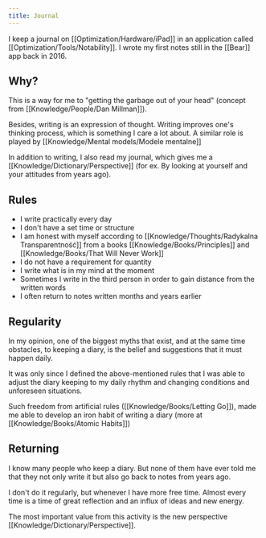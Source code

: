 ```yaml
---
title: Journal
---
```


I keep a journal on [[Optimization/Hardware/iPad]] in an application called [[Optimization/Tools/Notability]]. I wrote my first notes still in the [[Bear]] app back in 2016.

## Why?
This is a way for me to "getting the garbage out of your head" (concept from [[Knowledge/People/Dan Millman]]).

Besides, writing is an expression of thought. Writing improves one's thinking process, which is something I care a lot about. A similar role is played by [[Knowledge/Mental models/Modele mentalne]]

In addition to writing, I also read my journal, which gives me a [[Knowledge/Dictionary/Perspective]] (for ex. By looking at yourself and your attitudes from years ago).

## Rules
- I write practically every day
- I don't have a set time or structure
- I am honest with myself according to [[Knowledge/Thoughts/Radykalna Transparentność]] from a books [[Knowledge/Books/Principles]] and [[Knowledge/Books/That Will Never Work]]
- I do not have a requirement for quantity
- I write what is in my mind at the moment
- Sometimes I write in the third person in order to gain distance from the written words
- I often return to notes written months and years earlier

## Regularity
In my opinion, one of the biggest myths that exist, and at the same time obstacles, to keeping a diary, is the belief and suggestions that it must happen daily.

It was only since I defined the above-mentioned rules that I was able to adjust the diary keeping to my daily rhythm and changing conditions and unforeseen situations. 

Such freedom from artificial rules ([[Knowledge/Books/Letting Go]]), made me able to develop an iron habit of writing a diary (more at [[Knowledge/Books/Atomic Habits]])

## Returning
I know many people who keep a diary. But none of them have ever told me that they not only write it but also go back to notes from years ago.

I don't do it regularly, but whenever I have more free time. Almost every time is a time of great reflection and an influx of ideas and new energy. 

The most important value from this activity is the new perspective [[Knowledge/Dictionary/Perspective]].